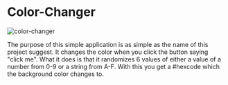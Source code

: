 # Color-Changer

![color-changer](https://user-images.githubusercontent.com/62610254/182559140-ffd28e14-39f3-4ed9-9451-7d1fa1456f26.jpg)

The purpose of this simple application is as simple as the name of this project suggest. It changes the color when you click the button saying "click me".
What it does is that it randomizes 6 values of either a value of a number from 0-9 or a string from A-F. With this you get a #hexcode which the background color changes to.

